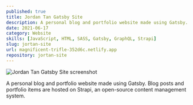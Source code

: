 ```yaml
---
published: true
title: Jordan Tan Gatsby Site
description: A personal blog and portfolio website made using Gatsby.
date: 2021-06-17
category: Website
skills: [JavaScript, HTML, SASS, Gatsby, GraphQL, Strapi]
slug: jortan-site
url: magnificent-trifle-352d6c.netlify.app
repository: jortan-site
---
```


![Jordan Tan Gatsby Site screenshot](/images/portfolio/Jordan_Tan_Site.png)

A personal blog and portfolio website made using Gatsby. Blog posts and portfolio items are hosted on Strapi, an open-source content management system.
